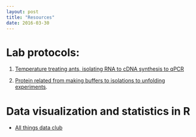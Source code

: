 ```yaml
---
layout: post
title: "Resources"
date: 2016-03-30
---
```



# Lab protocols:    


1. <a href="https://github.com/adnguyen/Dissertation_temperature_adaptation_ants/blob/master/ANBE_protocols.md">Temperature treating ants, isolating RNA to cDNA synthesis to qPCR</a>       

2. <a href="https://github.com/adnguyen/2016_Protein_stability_evolution/blob/master/Protocols/Protocols.md">Protein related from making buffers to isolations to unfolding experiments</a>.      



# Data visualization and statistics in R     

* <a href="https://github.com/adnguyen/atd">All things data club</a>   

